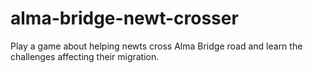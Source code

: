 # alma-bridge-newt-crosser
Play a game about helping newts cross Alma Bridge road and learn the challenges affecting their migration.
